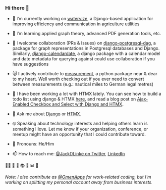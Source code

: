 ### Hi there 👋

- 🔭 I’m currently working on [watervize](https://www.watervize.com), a Django-based application for improving efficiency and communication in agriculture utilities
- 🌱 I’m learning applied graph theory, advanced PDF generation tools, etc.
- 👯 I welcome collaboration (PRs & Issues) on [django-postgresql-dag](https://www.github.com/OmenApps/django-postgresql-dag), a package for graph representations in Postgresql databases and Django. Similarly, [django-calendardate](https://github.com/OmenApps/django-calendardate), a django package with a calendar model and date metadata for querying against could use collaboration if you have suggestions

- 😻 I actively contribute to [measurement](https://github.com/coddingtonbear/python-measurement), a python package near & dear to my heart. Well worth checking out if you ever need to convert between measurements (e.g.: nautical miles to German legal metres)
- 🤔 I have been working a lot with HTMX lately. You can see how to build a todo list using django & HTMX [here](https://github.com/jacklinke/django-htmx-todo-list), and read a blog post on [Ajax-Enabled Checkbox and Select with Django and HTMX](https://jacklinke.com/2021/web/ajax-enabled-checkbox-and-select-with-django-and-htmx/).
- 💬 Ask me about [Django](https://www.djangoproject.com/) or [HTMX](https://htmx.org/).
- 🤓 Speaking about technology interests and helping others learn is something I love. Let me know if your organization, conference, or meetup might have an opportunity that I could contribute toward.
- 🤖 Pronouns: He/Him
- 📫 How to reach me: [@JackDLinke on Twitter](https://twitter.com/JackDLinke/), [LinkedIn](https://www.linkedin.com/in/jacklinke/)

🏳️‍🌈 🥾 🥞 📚 🌵 📊 🚀 

*Note: I also contribute as [@OmenApps](https://www.github.com/OmenApps/) for work-related coding, but I'm working on splitting my personal account away from business interests.*
